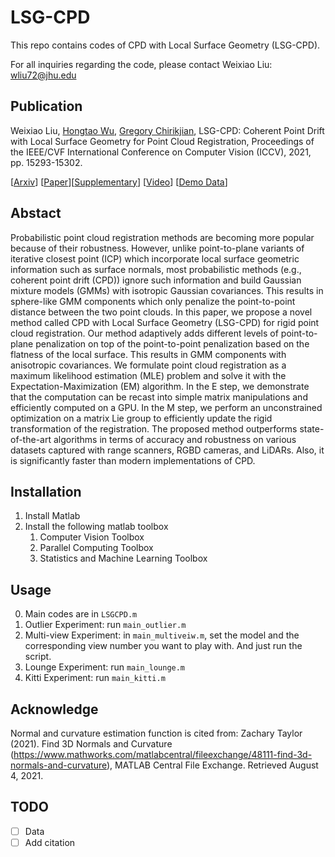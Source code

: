 # LSG-CPD
This repo contains codes of CPD with Local Surface Geometry (LSG-CPD).

For all inquiries regarding the code, please contact Weixiao Liu: wliu72@jhu.edu

## Publication
Weixiao Liu, [Hongtao Wu](https://hongtaowu67.github.io), [Gregory Chirikjian](https://www.eng.nus.edu.sg/me/staff/chirikjian-gregory-s/), LSG-CPD: Coherent Point Drift with Local Surface Geometry for Point Cloud Registration, Proceedings of the IEEE/CVF International Conference on Computer Vision (ICCV), 2021, pp. 15293-15302.

[[Arxiv](https://arxiv.org/abs/2103.15039)] [[Paper](https://openaccess.thecvf.com/content/ICCV2021/html/Liu_LSG-CPD_Coherent_Point_Drift_With_Local_Surface_Geometry_for_Point_ICCV_2021_paper.html)][[Supplementary](doc/supplementary.pdf)] [[Video](https://youtu.be/1lxz9Uu-GXI)] [[Demo Data](https://drive.google.com/file/d/1_7v1L1O_YtVbIvRzMQKClIz3TUi5mlbE/view?usp=sharing)]

## Abstact
Probabilistic point cloud registration methods are becoming more popular because of their robustness. However, unlike point-to-plane variants of iterative closest point (ICP) which incorporate local surface geometric information such as surface normals, most probabilistic methods (e.g., coherent point drift (CPD)) ignore such information and build Gaussian mixture models (GMMs) with isotropic Gaussian covariances. This results in sphere-like GMM components which only penalize the point-to-point distance between the two point clouds. In this paper, we propose a novel method called CPD with Local Surface Geometry (LSG-CPD) for rigid point cloud registration. Our method adaptively adds different levels of point-to-plane penalization on top of the point-to-point penalization based on the flatness of the local surface. This results in GMM components with anisotropic covariances. We formulate point cloud registration as a maximum likelihood estimation (MLE) problem and solve it with the Expectation-Maximization (EM) algorithm. In the E step, we demonstrate that the computation can be recast into simple matrix manipulations and efficiently computed on a GPU. In the M step, we perform an unconstrained optimization on a matrix Lie group to efficiently update the rigid transformation of the registration. The proposed method outperforms state-of-the-art algorithms in terms of accuracy and robustness on various datasets captured with range scanners, RGBD cameras, and LiDARs. Also, it is significantly faster than modern implementations of CPD. 

## Installation
1. Install Matlab
2. Install the following matlab toolbox
    1. Computer Vision Toolbox
    2. Parallel Computing Toolbox
    3. Statistics and Machine Learning Toolbox

## Usage
0. Main codes are in ```LSGCPD.m```
1. Outlier Experiment: run  ```main_outlier.m```
2. Multi-view Experiment: in ```main_multiveiw.m```, set the model and the corresponding view number you want to play with. And just run the script.
3. Lounge Experiment: run ```main_lounge.m```
4. Kitti Experiment: run ```main_kitti.m```

## Acknowledge
Normal and curvature estimation function is cited from:
Zachary Taylor (2021). Find 3D Normals and Curvature (https://www.mathworks.com/matlabcentral/fileexchange/48111-find-3d-normals-and-curvature), MATLAB Central File Exchange. Retrieved August 4, 2021.

## TODO
- [ ] Data
- [ ] Add citation
